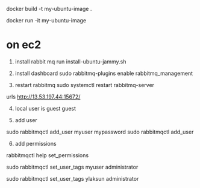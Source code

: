 docker build -t my-ubuntu-image .

docker run -it my-ubuntu-image


# on ec2 
1. install rabbit mq
run install-ubuntu-jammy.sh

2. install dashboard
sudo rabbitmq-plugins enable rabbitmq_management

3. restart rabbitmq 
sudo systemctl restart rabbitmq-server

urls http://13.53.197.44:15672/

4. local user is
guest
guest

5. add user

sudo rabbitmqctl add_user myuser mypassword
sudo rabbitmqctl add_user  

6. add permissions

rabbitmqctl help set_permissions

sudo rabbitmqctl set_user_tags myuser administrator

sudo rabbitmqctl set_user_tags ylaksun administrator



